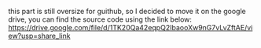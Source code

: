 this part is still oversize for guithub, so I decided to move it on the google drive, you can find the source code using the link below: https://drive.google.com/file/d/1TK20Qa42eqpQ2IbaooXw9nG7vLvZftAE/view?usp=share_link